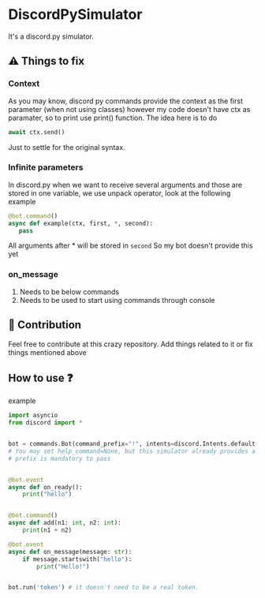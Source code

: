 # DiscordPySimulator
It's a discord.py simulator.

## :warning: Things to fix

### Context
As you may know, discord py commands provide the context as the first parameter
(when not using classes) however my code doesn't have ctx as paramater, so to print use print() function.
The idea here is to do

```py
await ctx.send()
``` 
Just to settle for the original syntax.

### Infinite parameters
In discord.py when we want to receive several arguments and those are stored in one variable, we use unpack operator, look at the following example

```py
@bot.command()
async def example(ctx, first, *, second):
   pass
```

All arguments after * will be stored in `second`
So my bot doesn't provide this yet

### on_message
1. Needs to be below commands
2. Needs to be used to start using commands through console

## :wrench: Contribution
Feel free to contribute at this crazy repository. Add things related to it or fix things mentioned above

## How to use ❓
example

```py
import asyncio
from discord import *


bot = commands.Bot(command_prefix="!", intents=discord.Intents.default())
# You may set help_command=None, but this simulator already provides a command display. Up to you
# prefix is mandatory to pass 


@bot.event
async def on_ready():
    print("hello")


@bot.command()
async def add(n1: int, n2: int):
    print(n1 + n2)

@bot.event
async def on_message(message: str):
    if message.startswith("hello"):
        print("Hello!")


bot.run('token') # it doesn't need to be a real token.
```
